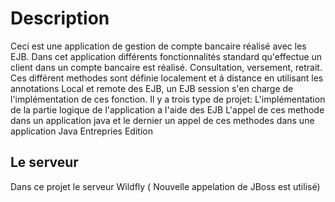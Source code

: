 # Description
Ceci est une application de gestion de compte bancaire réalisé avec les EJB. 
Dans cet application différents fonctionnalités standard qu'effectue un client dans un compte bancaire est réalisé. Consultation, versement, retrait.
Ces différent methodes sont définie localement et á distance en utilisant les annotations Local et remote des EJB, un EJB session s'en charge de l'implémentation de ces fonction.
Il y a trois type de projet:
L'implémentation de la partie logique de l'application a l'aide des EJB
L'appel de ces methode dans un application java
et le dernier un appel de ces methodes dans une application Java Entrepries Edition

## Le serveur
Dans ce projet le serveur Wildfly ( Nouvelle appelation de JBoss est utilisé)
